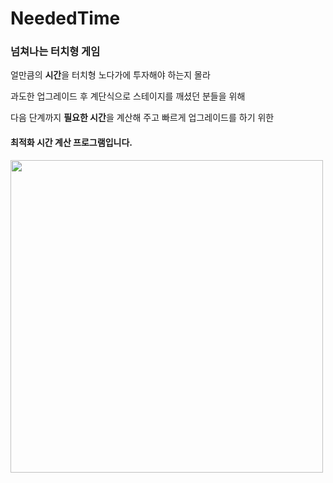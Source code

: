 # NeededTime
### 넘쳐나는 터치형 게임

얼만큼의 **시간**을 터치형 노다가에 투자해야 하는지 몰라

과도한 업그레이드 후 계단식으로 스테이지를 깨셨던 분들을 위해

다음 단계까지 **필요한 시간**을 계산해 주고 빠르게 업그레이드를 하기 위한

#### **최적화 시간 계산 프로그램**입니다.

<img width = "500" src = "https://user-images.githubusercontent.com/35987737/44179645-f3788a00-a132-11e8-964c-cf3473ec4962.png">
